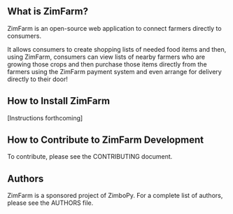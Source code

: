 ## What is ZimFarm?

ZimFarm is an open-source web application to connect farmers directly to
consumers.

It allows consumers to create shopping lists of needed food items and
then, using ZimFarm, consumers can view lists of nearby farmers who are
growing those crops and then purchase those items directly from the
farmers using the ZimFarm payment system and even arrange for delivery
directly to their door!


## How to Install ZimFarm

[Instructions forthcoming]

## How to Contribute to ZimFarm Development

To contribute, please see the CONTRIBUTING document.

## Authors

ZimFarm is a sponsored project of ZimboPy. For a complete list of authors,
please see the AUTHORS file.
